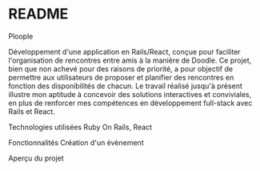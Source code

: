 # README
Ploople

Développement d'une application en Rails/React, conçue pour faciliter l'organisation de rencontres entre amis à la manière de Doodle. Ce projet, bien que non achevé pour des raisons de priorité, a pour objectif de permettre aux utilisateurs de proposer et planifier des rencontres en fonction des disponibilités de chacun. Le travail réalisé jusqu'à présent illustre mon aptitude à concevoir des solutions interactives et conviviales, en plus de renforcer mes compétences en développement full-stack avec Rails et React.

Technologies utilisées
Ruby On Rails, React

Fonctionnalités
Création d'un évènement

Aperçu du projet

